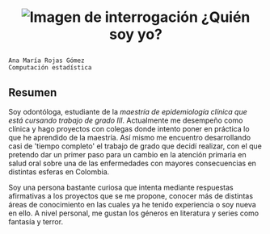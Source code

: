 # <p align="center">   ![Imagen de interrogación](https://image.flaticon.com/icons/png/128/30/30234.png)  ¿Quién soy yo? </p>

``` 
Ana María Rojas Gómez
Computación estadística
```
## Resumen
Soy odontóloga, estudiante de la *maestría de epidemiología clínica que está cursando trabajo de grado III*. Actualmente me desempeño como clínica y hago proyectos con colegas donde intento poner en práctica lo que he aprendido de la maestría. Así mismo
 me encuentro desarrollando casi de 'tiempo completo' el trabajo de grado que decidí realizar, con el que pretendo dar un primer paso para un cambio en la atención primaria en salud oral sobre una de las enfermedades con mayores consecuencias en distintas esferas
 en Colombia.

Soy una persona bastante curiosa que intenta mediante respuestas afirmativas a los proyectos que se me propone, conocer más de distintas áreas de conocimiento en las cuales ya he tenido experiencia o soy nueva en ello. A nivel personal, me gustan los géneros en literatura y series como fantasía y terror.


